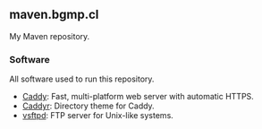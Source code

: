 maven.bgmp.cl
---

My Maven repository.

### Software

All software used to run this repository.

* [Caddy](https://github.com/caddyserver/caddy): Fast, multi-platform web server with automatic HTTPS.
* [Caddyr](https://github.com/pchampio/Caddyr/tree/dc8126217ee585af409b53f375b872aa0d321043): Directory theme for Caddy.
* [vsftpd](https://en.wikipedia.org/wiki/Vsftpd): FTP server for Unix-like systems.
